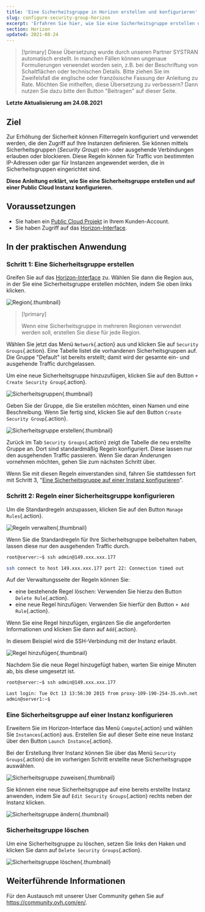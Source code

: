 ```yaml
---
title: 'Eine Sicherheitsgruppe in Horizon erstellen und konfigurieren'
slug: configure-security-group-horizon
excerpt: 'Erfahren Sie hier, wie Sie eine Sicherheitsgruppe erstellen und auf einer Public Cloud Instanz konfigurieren'
section: Horizon
updated: 2021-08-24
---
```


> [!primary]
> Diese Übersetzung wurde durch unseren Partner SYSTRAN automatisch erstellt. In manchen Fällen können ungenaue Formulierungen verwendet worden sein, z.B. bei der Beschriftung von Schaltflächen oder technischen Details. Bitte ziehen Sie im Zweifelsfall die englische oder französische Fassung der Anleitung zu Rate. Möchten Sie mithelfen, diese Übersetzung zu verbessern? Dann nutzen Sie dazu bitte den Button "Beitragen" auf dieser Seite.
>

**Letzte Aktualisierung am 24.08.2021**

## Ziel

Zur Erhöhung der Sicherheit können Filterregeln konfiguriert und verwendet werden, die den Zugriff auf Ihre Instanzen definieren. Sie können mittels Sicherheitsgruppen (*Security Group*) ein- oder ausgehende Verbindungen erlauben oder blockieren. Diese Regeln können für Traffic von bestimmten IP-Adressen oder gar für Instanzen angewendet werden, die in Sicherheitsgruppen eingerichtet sind.

**Diese Anleitung erklärt, wie Sie eine Sicherheitsgruppe erstellen und auf einer Public Cloud Instanz konfigurieren.**

## Voraussetzungen

- Sie haben ein [Public Cloud Projekt](https://www.ovhcloud.com/de/public-cloud) in Ihrem Kunden-Account.
- Sie haben Zugriff auf das [Horizon-Interface](https://docs.ovh.com/de/public-cloud/openstack-user-erstellen-loeschen/).

## In der praktischen Anwendung

### Schritt 1: Eine Sicherheitsgruppe erstellen

Greifen Sie auf das [Horizon-Interface](https://docs.ovh.com/de/public-cloud/openstack-user-erstellen-loeschen/) zu. Wählen Sie dann die Region aus, in der Sie eine Sicherheitsgruppe erstellen möchten, indem Sie oben links klicken.

![Region](images/security-group0.png){.thumbnail}

> [!primary]
>
> Wenn eine Sicherheitsgruppe in mehreren Regionen verwendet werden soll, erstellen Sie diese für jede Region.
>

Wählen Sie jetzt das Menü `Network`{.action} aus und klicken Sie auf `Security Groups`{.action}. Eine Tabelle listet die vorhandenen Sicherheitsgruppen auf. Die Gruppe "Default" ist bereits erstellt; damit wird der gesamte ein- und ausgehende Traffic durchgelassen.

Um eine neue Sicherheitsgruppe hinzuzufügen, klicken Sie auf den Button `+ Create Security Group`{.action}.

![Sicherheitsgruppen](images/security-group1.png){.thumbnail}

Geben Sie der Gruppe, die Sie erstellen möchten, einen Namen und eine Beschreibung. Wenn Sie fertig sind, klicken Sie auf den Button `Create Security Group`{.action}.

![Sicherheitsgruppe erstellen](images/security-group2.png){.thumbnail}

Zurück im Tab `Security Groups`{.action} zeigt die Tabelle die neu erstellte Gruppe an. Dort sind standardmäßig Regeln konfiguriert. Diese lassen nur den ausgehenden Traffic passieren. Wenn Sie daran Änderungen vornehmen möchten, gehen Sie zum nächsten Schritt über.

Wenn Sie mit diesen Regeln einverstanden sind, fahren Sie stattdessen fort mit Schritt 3, "[Eine Sicherheitsgruppe auf einer Instanz konfigurieren](#instance-security-group)".

### Schritt 2: Regeln einer Sicherheitsgruppe konfigurieren

Um die Standardregeln anzupassen, klicken Sie auf den Button `Manage Rules`{.action}.

![Regeln verwalten](images/security-group3.png){.thumbnail}

Wenn Sie die Standardregeln für Ihre Sicherheitsgruppe beibehalten haben, lassen diese nur den ausgehenden Traffic durch.

```bash
root@server:~$ ssh admin@149.xxx.xxx.177

ssh connect to host 149.xxx.xxx.177 port 22: Connection timed out
```

Auf der Verwaltungsseite der Regeln können Sie:

- eine bestehende Regel löschen: Verwenden Sie hierzu den Button `Delete Rule`{.action}.
- eine neue Regel hinzufügen: Verwenden Sie hierfür den Button `+ Add Rule`{.action}.

Wenn Sie eine Regel hinzufügen, ergänzen Sie die angeforderten Informationen und klicken Sie dann auf `Add`{.action}.

In diesem Beispiel wird die SSH-Verbindung mit der Instanz erlaubt.

![Regel hinzufügen](images/security-group4.png){.thumbnail}

Nachdem Sie die neue Regel hinzugefügt haben, warten Sie einige Minuten ab, bis diese umgesetzt ist.

```bash
root@server:~$ ssh admin@149.xxx.xxx.177

Last login: Tue Oct 13 13:56:30 2015 from proxy-109-190-254-35.ovh.net
admin@server1:~$
```

### Eine Sicherheitsgruppe auf einer Instanz konfigurieren <a name="instance-security-group"></a>

Erweitern Sie im Horizon-Interface das Menü `Compute`{.action} und wählen Sie `Instances`{.action} aus. Erstellen Sie auf dieser Seite eine neue Instanz über den Button `Launch Instance`{.action}.

Bei der Erstellung Ihrer Instanz können Sie über das Menü `Security Groups`{.action} die im vorherigen Schritt erstellte neue Sicherheitsgruppe auswählen.

![Sicherheitsgruppe zuweisen](images/security-group5.png){.thumbnail}

Sie können eine neue Sicherheitsgruppe auf eine bereits erstellte Instanz anwenden, indem Sie auf `Edit Security Groups`{.action} rechts neben der Instanz klicken.

![Sicherheitsgruppe ändern](images/security-group6.png){.thumbnail}

### Sicherheitsgruppe löschen

Um eine Sicherheitsgruppe zu löschen, setzen Sie links den Haken und klicken Sie dann auf `Delete Security Groups`{.action}.

![Sicherheitsgruppe löschen](images/security-group7.png){.thumbnail}

## Weiterführende Informationen

Für den Austausch mit unserer User Community gehen Sie auf <https://community.ovh.com/en/>.
